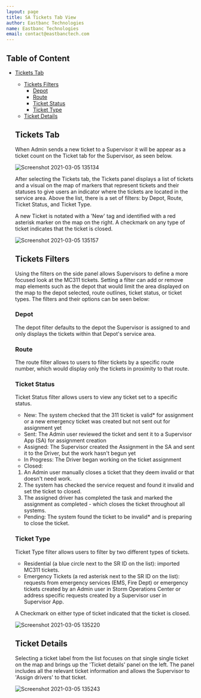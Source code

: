 ```yaml
---
layout: page
title: SA Tickets Tab View
author: Eastbanc Technologies
name: Eastbanc Technologies
email: contact@eastbanctech.com
---
```




## Table of Content

- [Tickets Tab](#-Tickets-Tab)
  * [Tickets Filters](#-Tickets-Filters)
    + [Depot](#-Depot)
    + [Route](#-Route)
    + [Ticket Status](#-Ticket-Status)
    + [Ticket Type](#-Ticket-Type)
  * [Ticket Details](#Ticket-Details)

  ## Tickets Tab <a name="-Tickets-Tab"></a>

   When Admin sends a new ticket to a Supervisor it will be appear as a ticket count on the Ticket tab for the Supervisor, as seen below.

     ![Screenshot 2021-03-05 135134](https://user-images.githubusercontent.com/79857237/110160501-197ddc80-7dba-11eb-86d5-950839566500.png)  

   After selecting the Tickets tab, the Tickets panel displays a list of tickets and a visual on the map of markers that represent tickets and their statuses to give users an indicator where the tickets are located in the service area. Above the list, there is a set of filters: by Depot, Route, Ticket Status, and Ticket Type. 
   
   A new Ticket is notated with a 'New' tag and identified with a red asterisk marker on the map on the right. A checkmark on any type of ticket indicates that the ticket is closed.

     ![Screenshot 2021-03-05 135157](https://user-images.githubusercontent.com/79857237/110160508-1be03680-7dba-11eb-9f9c-3202bc7d063c.png)

   ## Tickets Filters <a name="-Tickets-Filters"></a>

   Using the filters on the side panel allows Supervisors to define a more focused look at the MC311 tickets. Setting a filter can add or remove map elements such as the depot that would limit the area displayed on the map to the depot selected, route outlines, ticket status, or ticket types. The filters and their options can be seen below:

   ### Depot <a name="-Depot"></a>

   The depot filter defaults to the depot the Supervisor is assigned to and only displays the tickets within that Depot's service area. 

   ### Route <a name="-Route"></a>

   The route filter allows to users to filter tickets by a specific route number, which would display only the tickets in proximity to that route. 

   ### Ticket Status <a name="-Ticket-Status"></a>

   Ticket Status filter allows users to view any ticket set to a specific status.

   * New: The system checked that the 311 ticket is valid* for assignment or a new emergency ticket was created but not sent out for assignment yet
   * Sent: The Admin user reviewed the ticket and sent it to a Supervisor App (SA) for assignment creation
   * Assigned: The Supervisor created the Assignment in the SA and sent it to the Driver, but the work hasn't begun yet
   * In Progress: The Driver began working on the ticket assignment
   * Closed: 
   1. An Admin user manually closes a ticket that they deem invalid or that doesn't need work. 
   1. The system has checked the service request and found it invalid and set the ticket to closed. 
   1. The assigned driver has completed the task and marked the assignment as completed - which closes the ticket throughout all systems.
   * Pending: The system found the ticket to be invalid* and is preparing to close the ticket.

   ### Ticket Type <a name="-Ticket-Type"></a>

   Ticket Type filter allows users to filter by two different types of tickets. 

   * Residential (a blue circle next to the SR ID on the list): imported MC311 tickets. 
   * Emergency Tickets (a red asterisk next to the SR ID on the list): requests from emergency services (EMS, Fire Dept) or emergency tickets created by an Admin user in Storm Operations Center or address specific requests created by a Supervisor user in Supervisor App.

   A Checkmark on either type of ticket indicated that the ticket is closed.

     ![Screenshot 2021-03-05 135220](https://user-images.githubusercontent.com/79857237/110160519-1da9fa00-7dba-11eb-94ab-3270b23940ff.png)

   ## Ticket Details <a name="-Ticket-Details"></a>

   Selecting a ticket label from the list focuses on that single single ticket on the map and brings up the 'Ticket details' panel on the left. The panel includes all the relevant ticket information and allows the Supervisor to 'Assign drivers' to that ticket. 

     ![Screenshot 2021-03-05 135243](https://user-images.githubusercontent.com/79857237/110160529-1f73bd80-7dba-11eb-8b66-da8d5899bdeb.png)

